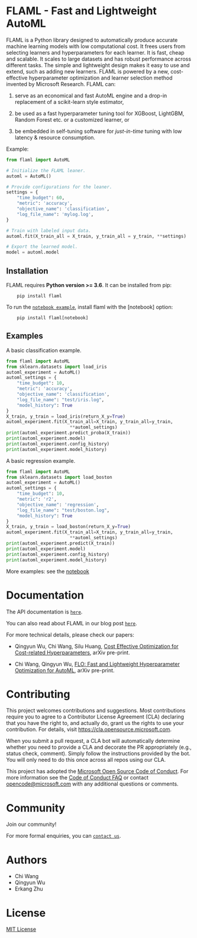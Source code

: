 # FLAML - Fast and Lightweight AutoML


FLAML is a Python library designed to automatically produce accurate machine 
learning models with low computational cost. It frees users from selecting 
learners and hyperparameters for each learner. It is fast, cheap and scalable. 
It scales to large datasets and has robust performance across different tasks. 
The simple and lightweight design makes it easy to use and extend, such as 
adding new learners. FLAML is powered by a new, cost-effective hyperparameter 
optimization and learner selection method invented by Microsoft Research. 
FLAML can:

1. serve as an economical and fast AutoML engine and a drop-in replacement of 
a scikit-learn style estimator,

2. be used as a fast hyperparameter tuning tool for XGBoost, LightGBM, 
Random Forest etc. or a customized learner, or 

3. be embedded in self-tuning software for _just-in-time_ tuning with low 
latency & resource consumption.

Example:

```python
from flaml import AutoML

# Initialize the FLAML leaner.
automl = AutoML()

# Provide configurations for the leaner.
settings = {
    "time_budget": 60,
    "metric": 'accuracy',
    "objective_name": 'classification',
    "log_file_name": 'mylog.log',
}

# Train with labeled input data.
automl.fit(X_train_all = X_train, y_train_all = y_train, **settings)

# Export the learned model.
model = automl.model
```

## Installation

FLAML requires **Python version >= 3.6**. It can be installed from pip: 

        pip install flaml

To run the [`notebook example`](/notebook), 
install flaml with the [notebook] option:

        pip install flaml[notebook] 

## Examples

A basic classification example.

```python
from flaml import AutoML
from sklearn.datasets import load_iris
automl_experiment = AutoML()
automl_settings = {
    "time_budget": 10,
    "metric": 'accuracy',
    "objective_name": 'classification',
    "log_file_name": "test/iris.log",
    "model_history": True
}
X_train, y_train = load_iris(return_X_y=True)        
automl_experiment.fit(X_train_all=X_train, y_train_all=y_train,
                        **automl_settings)
print(automl_experiment.predict_proba(X_train))
print(automl_experiment.model)
print(automl_experiment.config_history)
print(automl_experiment.model_history)
```

A basic regression example.

```python
from flaml import AutoML
from sklearn.datasets import load_boston
automl_experiment = AutoML()
automl_settings = {
    "time_budget": 10,
    "metric": 'r2',
    "objective_name": 'regression',
    "log_file_name": "test/boston.log",
    "model_history": True
}
X_train, y_train = load_boston(return_X_y=True)       
automl_experiment.fit(X_train_all=X_train, y_train_all=y_train,
                        **automl_settings)
print(automl_experiment.predict(X_train))
print(automl_experiment.model)
print(automl_experiment.config_history)
print(automl_experiment.model_history)
```

More examples: see the [notebook](notebook/flaml_demo.ipynb)


# Documentation


The API documentation is [`here`]().

You can also read about FLAML in our blog post [`here`]().

For more technical details, please check our papers:

* Qingyun Wu, Chi Wang, Silu Huang, 
[Cost Effective Optimization for Cost-related Hyperparameters](https://arxiv.org/abs/2005.01571), arXiv pre-print.

* Chi Wang, Qingyun Wu, 
[FLO: Fast and Lightweight Hyperparameter Optimization for AutoML](https://arxiv.org/abs/1911.04706), arXiv pre-print.


# Contributing

This project welcomes contributions and suggestions.  Most contributions require you to agree to a
Contributor License Agreement (CLA) declaring that you have the right to, and actually do, grant us
the rights to use your contribution. For details, visit https://cla.opensource.microsoft.com.

When you submit a pull request, a CLA bot will automatically determine whether you need to provide
a CLA and decorate the PR appropriately (e.g., status check, comment). Simply follow the instructions
provided by the bot. You will only need to do this once across all repos using our CLA.

This project has adopted the [Microsoft Open Source Code of Conduct](https://opensource.microsoft.com/codeofconduct/).
For more information see the [Code of Conduct FAQ](https://opensource.microsoft.com/codeofconduct/faq/) or
contact [opencode@microsoft.com](mailto:opencode@microsoft.com) with any additional questions or comments.


# Community

Join our community! 

For more formal enquiries, you can [`contact us`]().


# Authors
* Chi Wang
* Qingyun Wu
* Erkang Zhu


# License
[MIT License](LICENSE)